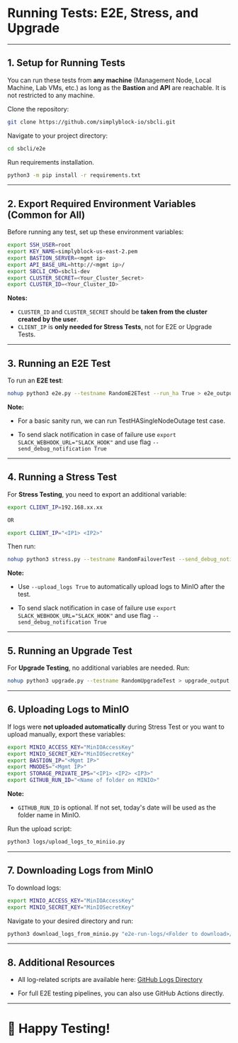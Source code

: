 # Running Tests: E2E, Stress, and Upgrade

---

## 1. Setup for Running Tests

You can run these tests from **any machine** (Management Node, Local Machine, Lab VMs, etc.) as long as the **Bastion** and **API** are reachable. It is not restricted to any machine.


Clone the repository:
```sh
git clone https://github.com/simplyblock-io/sbcli.git
```

Navigate to your project directory:

```sh
cd sbcli/e2e
```

Run requirements installation.
```sh
python3 -m pip install -r requirements.txt
```

---

## 2. Export Required Environment Variables (Common for All)

Before running any test, set up these environment variables:

```sh
export SSH_USER=root
export KEY_NAME=simplyblock-us-east-2.pem
export BASTION_SERVER=<mgmt ip>
export API_BASE_URL=http://<mgmt ip>/
export SBCLI_CMD=sbcli-dev
export CLUSTER_SECRET=<Your_Cluster_Secret>
export CLUSTER_ID=<Your_Cluster_ID>
```

**Notes:**
- `CLUSTER_ID` and `CLUSTER_SECRET` should be **taken from the cluster created by the user**.
- `CLIENT_IP` is **only needed for Stress Tests**, not for E2E or Upgrade Tests.
---

## 3. Running an E2E Test

To run an **E2E test**:

```sh
nohup python3 e2e.py --testname RandomE2ETest --run_ha True > e2e_output.log 2>&1 &
```

**Note:**

- For a basic sanity run, we can run TestHASingleNodeOutage test case.

- To send slack notification in case of failure use `export SLACK_WEBHOOK_URL="SLACK_HOOK"` and use flag `--send_debug_notification True`

---

## 4. Running a Stress Test

For **Stress Testing**, you need to export an additional variable:

```sh
export CLIENT_IP=192.168.xx.xx

OR

export CLIENT_IP="<IP1> <IP2>"
```

Then run:

```sh
nohup python3 stress.py --testname RandomFailoverTest --send_debug_notification True --upload_logs True > stress_output.log 2>&1 &
```

**Note:**

- Use `--upload_logs True` to automatically upload logs to MinIO after the test.

- To send slack notification in case of failure use `export SLACK_WEBHOOK_URL="SLACK_HOOK"` and use flag `--send_debug_notification True`

---

## 5. Running an Upgrade Test

For **Upgrade Testing**, no additional variables are needed.
Run:

```sh
nohup python3 upgrade.py --testname RandomUpgradeTest > upgrade_output.log 2>&1 &
```

---

## 6. Uploading Logs to MinIO

If logs were **not uploaded automatically** during Stress Test or you want to upload manually, export these variables:

```sh
export MINIO_ACCESS_KEY="MinIOAccessKey"
export MINIO_SECRET_KEY="MinIOSecretKey"
export BASTION_IP="<Mgmt IP>"
export MNODES="<Mgmt IP>"
export STORAGE_PRIVATE_IPS="<IP1> <IP2> <IP3>"
export GITHUB_RUN_ID="<Name of folder on MINIO>"
```

**Note:**
- `GITHUB_RUN_ID` is optional. If not set, today's date will be used as the folder name in MinIO.

Run the upload script:

```sh
python3 logs/upload_logs_to_miniio.py
```

---

## 7. Downloading Logs from MinIO

To download logs:

```sh
export MINIO_ACCESS_KEY="MinIOAccessKey"
export MINIO_SECRET_KEY="MinIOSecretKey"
```

Navigate to your desired directory and run:

```sh
python3 download_logs_from_minio.py "e2e-run-logs/<Folder to download>/"
```

---

## 8. Additional Resources

- All log-related scripts are available here:
  [GitHub Logs Directory](https://github.com/simplyblock-io/sbcli/tree/main/e2e/logs)

- For full E2E testing pipelines, you can also use GitHub Actions directly.

---

# 🔧 Happy Testing!